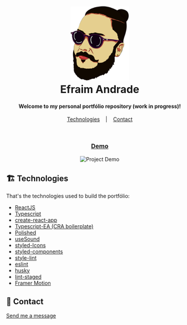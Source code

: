 <h1 align="center">
  <img src="./src/assets/thats-me.svg" height="200"><br />
  Efraim Andrade
</h1>

<h4 align="center">Welcome to my personal portfólio repository (work in progress)!</h4>

<p align="center">
  <a href="#-technologies">Technologies</a> &nbsp;&nbsp;&nbsp;|&nbsp;&nbsp;&nbsp;
  <a href="#-contact">Contact</a>
</p>

<br />

<h3 align="center">
  <a href="https://efraim-andrade.netlify.com/">Demo</a>
</h3>

<p align="center">
  <img src="./src/assets/portfolio.gif" alt="Project Demo" />
</p>

## 🏗 Technologies

That's the technologies used to build the portfólio:

- [ReactJS](https://reactjs.org/)
- [Typescript](https://www.typescriptlang.org/)
- [create-react-app](https://create-react-app.dev/)
- [Typescript-EA (CRA boilerplate)](https://www.npmjs.com/package/cra-template-typescript-ea)
- [Polished](https://polished.js.org/)
- [useSound](https://joshwcomeau.com/react/announcing-use-sound-react-hook/)
- [styled-Icons](https://styled-icons.js.org/)
- [styled-components](https://www.styled-components.com/)
- [style-lint](https://stylelint.io/)
- [eslint](https://eslint.org/)
- [husky](https://github.com/typicode/husky)
- [lint-staged](https://github.com/okonet/lint-staged)
- [Framer Motion](https://www.framer.com/motion/)

## 📮 Contact

[Send me a message](https://www.linkedin.com/in/efraim-andrade-morais-junior-517b0a149/)
